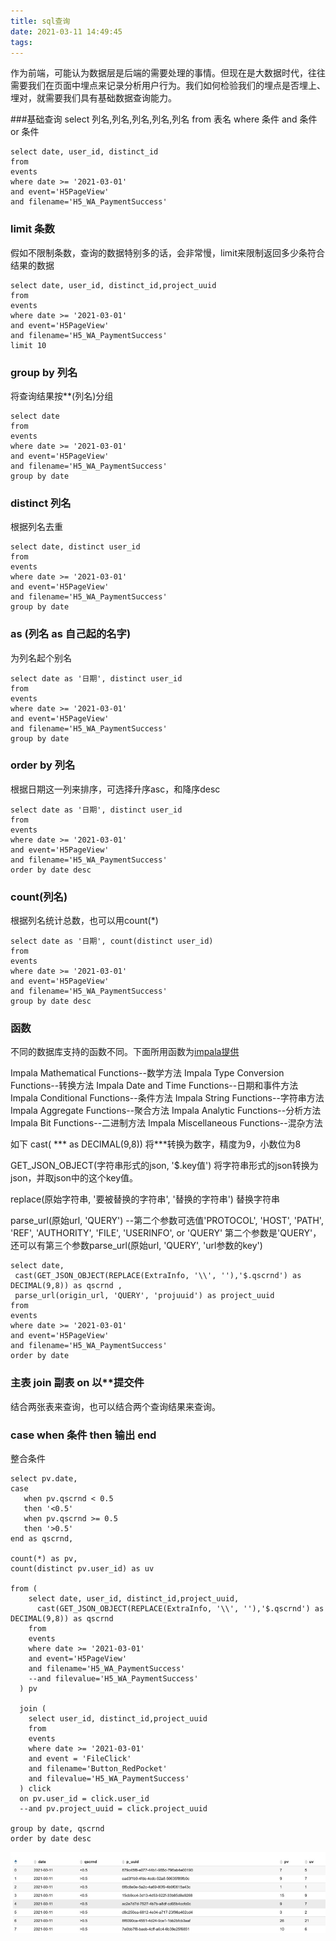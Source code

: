 ```yaml
---
title: sql查询
date: 2021-03-11 14:49:45
tags:
---
```

作为前端，可能认为数据层是后端的需要处理的事情。但现在是大数据时代，往往需要我们在页面中埋点来记录分析用户行为。我们如何检验我们的埋点是否埋上、埋对，就需要我们具有基础数据查询能力。

<!--more-->

###基础查询
select 列名,列名,列名,列名,列名
from 表名
where 条件
and 条件
or 条件

```
select date, user_id, distinct_id 
from
events
where date >= '2021-03-01'
and event='H5PageView'
and filename='H5_WA_PaymentSuccess'
```
### limit 条数
假如不限制条数，查询的数据特别多的话，会非常慢，limit来限制返回多少条符合结果的数据

```
select date, user_id, distinct_id,project_uuid
from
events
where date >= '2021-03-01'
and event='H5PageView'
and filename='H5_WA_PaymentSuccess'
limit 10
```

### group by 列名
将查询结果按**(列名)分组

```
select date
from
events
where date >= '2021-03-01'
and event='H5PageView'
and filename='H5_WA_PaymentSuccess'
group by date

```
### distinct 列名
根据列名去重

```
select date, distinct user_id
from
events
where date >= '2021-03-01'
and event='H5PageView'
and filename='H5_WA_PaymentSuccess'
group by date

```
### as (列名 as 自己起的名字)
为列名起个别名

```
select date as '日期', distinct user_id
from
events
where date >= '2021-03-01'
and event='H5PageView'
and filename='H5_WA_PaymentSuccess'
group by date

```
### order by 列名
根据日期这一列来排序，可选择升序asc，和降序desc

```
select date as '日期', distinct user_id
from
events
where date >= '2021-03-01'
and event='H5PageView'
and filename='H5_WA_PaymentSuccess'
order by date desc

```

### count(列名) 
根据列名统计总数，也可以用count(*)

```
select date as '日期', count(distinct user_id)
from
events
where date >= '2021-03-01'
and event='H5PageView'
and filename='H5_WA_PaymentSuccess'
group by date desc

```
### 函数
不同的数据库支持的函数不同。下面所用函数为[impala提供](https://impala.apache.org/docs/build/html/topics/impala_functions.html)

Impala Mathematical Functions--数学方法
Impala Type Conversion Functions--转换方法
Impala Date and Time Functions--日期和事件方法
Impala Conditional Functions--条件方法
Impala String Functions--字符串方法
Impala Aggregate Functions--聚合方法
Impala Analytic Functions--分析方法
Impala Bit Functions--二进制方法
Impala Miscellaneous Functions--混杂方法

如下
cast( *** as DECIMAL(9,8)) 将***转换为数字，精度为9，小数位为8

GET_JSON_OBJECT(字符串形式的json, '$.key值') 将字符串形式的json转换为json，并取json中的这个key值。

replace(原始字符串, '要被替换的字符串', '替换的字符串') 替换字符串

parse_url(原始url, 'QUERY') --第二个参数可选值'PROTOCOL', 'HOST', 'PATH', 'REF', 'AUTHORITY', 'FILE', 'USERINFO', or 'QUERY'
第二个参数是'QUERY'，还可以有第三个参数parse_url(原始url, 'QUERY', 'url参数的key')

```
select date,
 cast(GET_JSON_OBJECT(REPLACE(ExtraInfo, '\\', ''),'$.qscrnd') as DECIMAL(9,8)) as qscrnd ,
 parse_url(origin_url, 'QUERY', 'projuuid') as project_uuid 
from
events
where date >= '2021-03-01'
and event='H5PageView'
and filename='H5_WA_PaymentSuccess'
order by date
```

### 主表 join 副表 on 以**提交件

结合两张表来查询，也可以结合两个查询结果来查询。
### case when 条件 then 输出 end
整合条件

```
select pv.date,
case 
   when pv.qscrnd < 0.5 
   then '<0.5'
   when pv.qscrnd >= 0.5 
   then '>0.5'
end as qscrnd,

count(*) as pv, 
count(distinct pv.user_id) as uv

from (
    select date, user_id, distinct_id,project_uuid,
      cast(GET_JSON_OBJECT(REPLACE(ExtraInfo, '\\', ''),'$.qscrnd') as DECIMAL(9,8)) as qscrnd 
    from
    events
    where date >= '2021-03-01'
    and event='H5PageView'
    and filename='H5_WA_PaymentSuccess'
    --and filevalue='H5_WA_PaymentSuccess'
  ) pv 
  
  join (
    select user_id, distinct_id,project_uuid
    from
    events
    where date >= '2021-03-01'
    and event = 'FileClick'
    and filename='Button_RedPocket'
    and filevalue='H5_WA_PaymentSuccess'
  ) click
  on pv.user_id = click.user_id
  --and pv.project_uuid = click.project_uuid

group by date, qscrnd
order by date desc
```

<img style="margin: 0" src="sql查询/1615456235396.jpg" />

